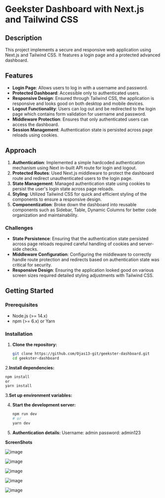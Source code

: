 # Geekster Dashboard with Next.js and Tailwind CSS

## Description

This project implements a secure and responsive web application using Next.js and Tailwind CSS. It features a login page and a protected advanced dashboard.

## Features

- **Login Page**: Allows users to log in with a username and password.
- **Protected Dashboard**: Accessible only to authenticated users. 
- **Responsive Design**: Ensured through Tailwind CSS, the application is responsive and looks good on both desktop and mobile devices.
- **Logout Functionality**: Users can log out and be redirected to the login page which contains form validation for username and password.
- **Middleware Protection**: Ensures that only authenticated users can access the dashboard.
- **Session Management**: Authentication state is persisted across page reloads using cookies.

## Approach

1. **Authentication**: Implemented a simple hardcoded authentication mechanism using Next in-built API route for login and logout.
2. **Protected Routes**: Used Next.js middleware to protect the dashboard route and redirect unauthenticated users to the login page.
3. **State Management**: Managed authentication state using cookies to persist the user's login state across page reloads.
4. **Styling**: Utilized Tailwind CSS for quick and efficient styling of the components to ensure a responsive design.
5. **Componentization**: Broke down the dashboard into reusable components such as Sidebar, Table, Dynamic Columns for better code organization and maintainability.

### Challenges

- **State Persistence**: Ensuring that the authentication state persisted across page reloads required careful handling of cookies and server-side checks.
- **Middleware Configuration**: Configuring the middleware to correctly handle route protection and redirects based on authentication state was critical for security.
- **Responsive Design**: Ensuring the application looked good on various screen sizes required detailed styling adjustments with Tailwind CSS.

## Getting Started

### Prerequisites

- Node.js (>= 14.x)
- npm (>= 6.x) or Yarn

### Installation

1. **Clone the repository:**

   ```sh
   git clone https://github.com/Ojas13-git/geekster-dashboard.git
   cd geekster-dashboard
   
2.**Install dependencies:**

   ```sh
   npm install
   or
   yarn install
   ```

3.**Set up environment variables:**

   
4. **Start the development server:**
   ```sh
   npm run dev
   # or
   yarn dev
   ```

5. **Authentication details:**
   Username: admin
   password: admin123


**ScreenShots**

![image](https://github.com/Ojas13-git/geekster-dashboard/assets/79032848/958ba552-2e33-49ad-84f5-63600f942711)

![image](https://github.com/Ojas13-git/geekster-dashboard/assets/79032848/d8412ed6-def2-463b-8d4c-cc5a2ca468a2)

![image](https://github.com/Ojas13-git/geekster-dashboard/assets/79032848/fc23e2a5-5d15-4167-8be4-d2a0c083109f)

![image](https://github.com/Ojas13-git/geekster-dashboard/assets/79032848/ae4fa858-ff07-47df-8a3a-6a742cf88651)

![image](https://github.com/Ojas13-git/geekster-dashboard/assets/79032848/238723a1-f70f-4d6f-a900-c994402945c6)




